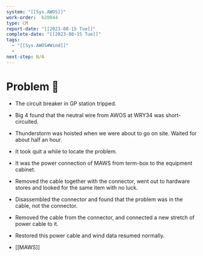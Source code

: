 ```yaml
---
system: "[[Sys.AWOS]]"
work-order:  620044
type: CM
report-date: "[[2023-08-15 Tue]]"
complete-date: "[[2023-08-15 Tue]]"
tags:
  - "[[Sys.AWOS#Wind]]"
  - 
next-step: N/A
---
```

# Problem 🐞
- The circuit breaker in GP station tripped.
- Big 4 found that the neutral wire from AWOS at WRY34 was short-circuited.
- Thunderstorm was hoisted when we were about to go on site. Waited for about half an hour.

- It took quit a while to locate the problem.
- It was the power connection of MAWS from term-box to the equipment cabinet.
- Removed the cable together with the connector, went out to hardware stores and looked for the same item with no luck.
- Disassembled the connector and found that the problem was in the cable, not the connector.
- Removed the cable from the connector, and connected a new stretch of power cable to it.
- Restored this power cable and wind data resumed normally.

- [[MAWS]]

